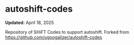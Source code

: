 # autoshift-codes

**Updated:** April 18, 2025

Repository of SHiFT Codes to support autoshift. Forked from https://github.com/ugoogalizer/autoshift-codes
